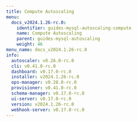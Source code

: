 ```yaml
---
title: Compute Autoscaling
menu:
  docs_v2024.1.26-rc.0:
    identifier: guides-mysql-autoscaling-compute
    name: Compute Autoscaling
    parent: guides-mysql-autoscaling
    weight: 46
menu_name: docs_v2024.1.26-rc.0
info:
  autoscaler: v0.26.0-rc.0
  cli: v0.41.0-rc.0
  dashboard: v0.17.0-rc.0
  installer: v2024.1.26-rc.0
  ops-manager: v0.28.0-rc.0
  provisioner: v0.41.0-rc.0
  schema-manager: v0.17.0-rc.0
  ui-server: v0.17.0-rc.0
  version: v2024.1.26-rc.0
  webhook-server: v0.17.0-rc.0
---
```


